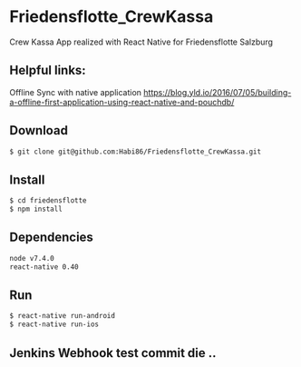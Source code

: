 # Friedensflotte_CrewKassa
Crew Kassa App realized with React Native for Friedensflotte Salzburg

## Helpful links: 
Offline Sync with native application
https://blog.yld.io/2016/07/05/building-a-offline-first-application-using-react-native-and-pouchdb/

## Download
```sh
$ git clone git@github.com:Habi86/Friedensflotte_CrewKassa.git
```
## Install
```sh
$ cd friedensflotte
$ npm install
```
## Dependencies
```sh
node v7.4.0
react-native 0.40
```
## Run
```sh
$ react-native run-android
$ react-native run-ios
```

## Jenkins Webhook test commit die ..